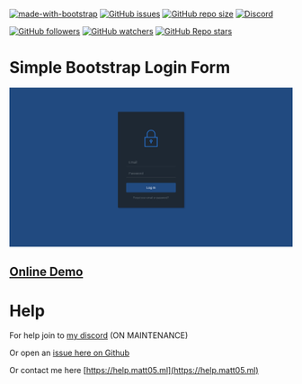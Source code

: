 [![made-with-bootstrap](https://img.shields.io/badge/Made%20with-Bootstrap-1f425f.svg)](https://getbootstrap.com/)
[![GitHub issues](https://img.shields.io/github/issues/Matt0550/Simple-Bootstrap-Login-Form)](https://github.com/Matt0550/Simple-Bootstrap-Login-Form/issues)
[![GitHub repo size](https://img.shields.io/github/repo-size/Matt0550/Simple-Bootstrap-OnePage)](https://github.com/Matt0550/Simple-Bootstrap-Login-Form/)
[![Discord](https://img.shields.io/discord/828990499507404820)](https://discord.gg/5WrVyQKWAr)

[![GitHub followers](https://img.shields.io/github/followers/Matt0550?style=social)](https://github.com/Matt0550?tab=followers)
[![GitHub watchers](https://img.shields.io/github/watchers/Matt0550/Simple-Bootstrap-Login-Form?style=social)](https://github.com/Matt0550/Simple-Bootstrap-Login-Form/watchers)
[![GitHub Repo stars](https://img.shields.io/github/stars/Matt0550/Simple-Bootstrap-Login-Form?style=social)](https://github.com/Matt0550/Simple-Bootstrap-Login-Form/stargazers)
# Simple Bootstrap Login Form
![Simple Bootstrap Onepage Website](simple-bootstrap-login-form.png)

## [Online Demo](https://demo.matt05.ml/simple-bootstrap-login-form/)

# Help
For help join to [my discord](https://discord.gg/5WrVyQKWAr) (ON MAINTENANCE)

Or open an [issue here on Github](https://github.com/Matt0550/Simple-Bootstrap-Login-Form/issues)

Or contact me here [https://help.matt05.ml](https://help.matt05.ml)
